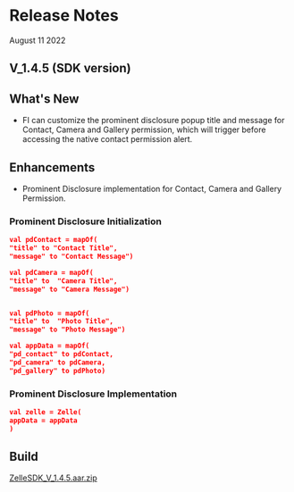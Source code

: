 # Release Notes

August 11 2022

## V_1.4.5 (SDK version)

## What's New

- FI can customize the prominent disclosure popup title and message for Contact, Camera and Gallery permission, which will
  trigger before accessing the native contact permission alert.

## Enhancements

- Prominent Disclosure implementation for Contact, Camera and Gallery Permission.

### Prominent Disclosure Initialization

```json
val pdContact = mapOf(
"title" to "Contact Title",
"message" to "Contact Message")

val pdCamera = mapOf(
"title" to  "Camera Title",
"message" to "Camera Message")


val pdPhoto = mapOf(
"title" to  "Photo Title",
"message" to "Photo Message")

val appData = mapOf(
"pd_contact" to pdContact,
"pd_camera" to pdCamera,
"pd_gallery" to pdPhoto)
``` 

### Prominent Disclosure Implementation

```json
val zelle = Zelle(
appData = appData
)
```

## Build

[ZelleSDK_V_1.4.5.aar.zip](https://github.com/Fiserv/zelle-turnkey-solutions/files/11590463/ZelleSDK_V_1.4.5.aar.zip)

